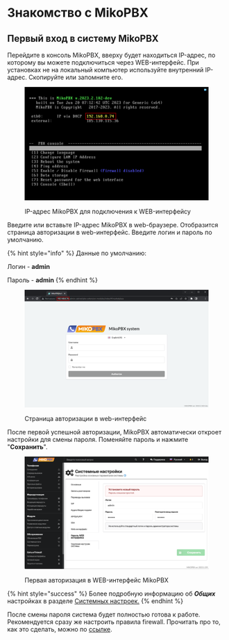 # Знакомство с MikoPBX

## Первый вход в систему MikoPBX <a href="#pervyj_vxod_v_sistemu_mikopbx" id="pervyj_vxod_v_sistemu_mikopbx"></a>

Перейдите в консоль MikoPBX, вверху будет находиться IP-адрес, по которому вы можете подключиться через WEB-интерфейс. При установках не на локальный компьютер используйте внутренний IP-адрес. Скопируйте или запомните его.

<figure><img src="../.gitbook/assets/1 (57).png" alt=""><figcaption><p>IP-адрес MikoPBX для подключения к WEB-интерфейсу</p></figcaption></figure>

Введите или вставьте IP-адрес MikoPBX в web-браузере. Отобразится страница авторизации в web-интерфейс. Введите логин и пароль по умолчанию.

{% hint style="info" %}
Данные по умолчанию:

Логин - **admin**

Пароль - **admin**
{% endhint %}

<figure><img src="../.gitbook/assets/2 (13).png" alt=""><figcaption><p>Страница авторизации в web-интерфейс</p></figcaption></figure>

После первой успешной авторизации, MikoPBX автоматически откроет настройки для смены пароля. Поменяйте пароль и нажмите "**Сохранить**".

<figure><img src="../.gitbook/assets/3 (22).png" alt=""><figcaption><p>Первая авторизация в WEB-интерфейс MikoPBX</p></figcaption></figure>

{% hint style="success" %}
Более подробную информацию об _**Общих**_ настройках в разделе [Системных настроек.](../manual/system/general-settings.md)
{% endhint %}

После смены пароля система будет полностью готова к работе. Рекомендуется сразу же настроить правила firewall. Прочитать про то, как это сделать, можно по [ссылке](../manual/connectivity/firewall.md).

